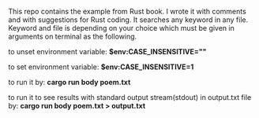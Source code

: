 This repo contains the example from Rust book. I wrote it with comments and with suggestions for Rust coding.
It searches any keyword in any file. Keyword and file is depending on your choice which must be given in arguments on terminal as the following.

to unset environment variable: **$env:CASE_INSENSITIVE=""** 

to set environment variable: **$env:CASE_INSENSITIVE=1** 

to run it by: **cargo run body poem.txt**

to run it to see results with standard output stream(stdout) in output.txt file by: **cargo run body poem.txt > output.txt** 

